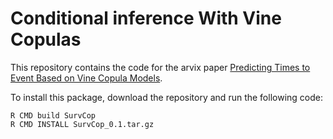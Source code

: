# Conditional inference With Vine Copulas

This repository contains the code for the arvix paper [Predicting Times to Event Based on Vine Copula Models](https://arxiv.org/abs/2111.07179). 

To install this package, download the repository and run the following code:
```
R CMD build SurvCop
R CMD INSTALL SurvCop_0.1.tar.gz
```
